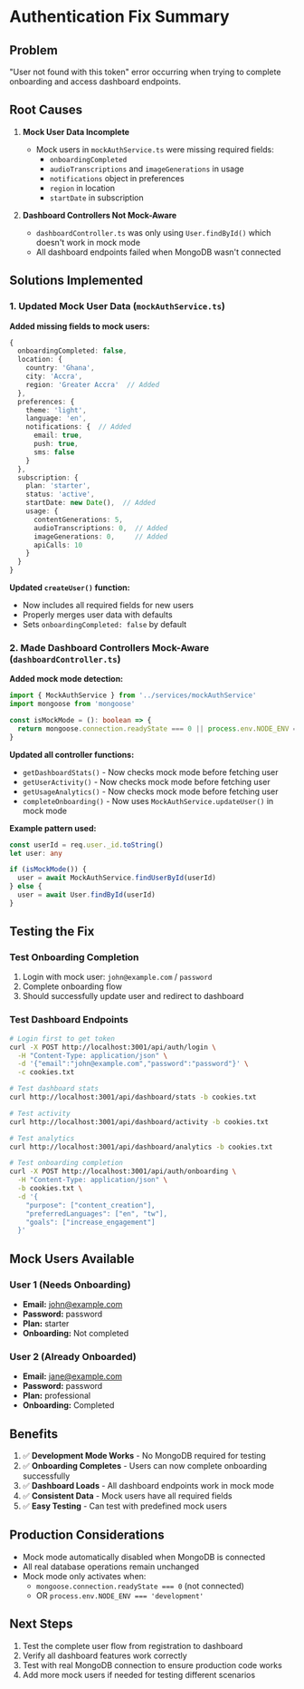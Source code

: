 # Authentication Fix Summary

## Problem
"User not found with this token" error occurring when trying to complete onboarding and access dashboard endpoints.

## Root Causes

1. **Mock User Data Incomplete**
   - Mock users in `mockAuthService.ts` were missing required fields:
     - `onboardingCompleted`
     - `audioTranscriptions` and `imageGenerations` in usage
     - `notifications` object in preferences
     - `region` in location
     - `startDate` in subscription

2. **Dashboard Controllers Not Mock-Aware**
   - `dashboardController.ts` was only using `User.findById()` which doesn't work in mock mode
   - All dashboard endpoints failed when MongoDB wasn't connected

## Solutions Implemented

### 1. Updated Mock User Data (`mockAuthService.ts`)

**Added missing fields to mock users:**
```typescript
{
  onboardingCompleted: false,
  location: {
    country: 'Ghana',
    city: 'Accra',
    region: 'Greater Accra'  // Added
  },
  preferences: {
    theme: 'light',
    language: 'en',
    notifications: {  // Added
      email: true,
      push: true,
      sms: false
    }
  },
  subscription: {
    plan: 'starter',
    status: 'active',
    startDate: new Date(),  // Added
    usage: {
      contentGenerations: 5,
      audioTranscriptions: 0,  // Added
      imageGenerations: 0,     // Added
      apiCalls: 10
    }
  }
}
```

**Updated `createUser()` function:**
- Now includes all required fields for new users
- Properly merges user data with defaults
- Sets `onboardingCompleted: false` by default

### 2. Made Dashboard Controllers Mock-Aware (`dashboardController.ts`)

**Added mock mode detection:**
```typescript
import { MockAuthService } from '../services/mockAuthService'
import mongoose from 'mongoose'

const isMockMode = (): boolean => {
  return mongoose.connection.readyState === 0 || process.env.NODE_ENV === 'development'
}
```

**Updated all controller functions:**
- `getDashboardStats()` - Now checks mock mode before fetching user
- `getUserActivity()` - Now checks mock mode before fetching user
- `getUsageAnalytics()` - Now checks mock mode before fetching user
- `completeOnboarding()` - Now uses `MockAuthService.updateUser()` in mock mode

**Example pattern used:**
```typescript
const userId = req.user._id.toString()
let user: any

if (isMockMode()) {
  user = await MockAuthService.findUserById(userId)
} else {
  user = await User.findById(userId)
}
```

## Testing the Fix

### Test Onboarding Completion
1. Login with mock user: `john@example.com` / `password`
2. Complete onboarding flow
3. Should successfully update user and redirect to dashboard

### Test Dashboard Endpoints
```bash
# Login first to get token
curl -X POST http://localhost:3001/api/auth/login \
  -H "Content-Type: application/json" \
  -d '{"email":"john@example.com","password":"password"}' \
  -c cookies.txt

# Test dashboard stats
curl http://localhost:3001/api/dashboard/stats -b cookies.txt

# Test activity
curl http://localhost:3001/api/dashboard/activity -b cookies.txt

# Test analytics
curl http://localhost:3001/api/dashboard/analytics -b cookies.txt

# Test onboarding completion
curl -X POST http://localhost:3001/api/auth/onboarding \
  -H "Content-Type: application/json" \
  -b cookies.txt \
  -d '{
    "purpose": ["content_creation"],
    "preferredLanguages": ["en", "tw"],
    "goals": ["increase_engagement"]
  }'
```

## Mock Users Available

### User 1 (Needs Onboarding)
- **Email:** john@example.com
- **Password:** password
- **Plan:** starter
- **Onboarding:** Not completed

### User 2 (Already Onboarded)
- **Email:** jane@example.com
- **Password:** password
- **Plan:** professional
- **Onboarding:** Completed

## Benefits

1. ✅ **Development Mode Works** - No MongoDB required for testing
2. ✅ **Onboarding Completes** - Users can now complete onboarding successfully
3. ✅ **Dashboard Loads** - All dashboard endpoints work in mock mode
4. ✅ **Consistent Data** - Mock users have all required fields
5. ✅ **Easy Testing** - Can test with predefined mock users

## Production Considerations

- Mock mode automatically disabled when MongoDB is connected
- All real database operations remain unchanged
- Mock mode only activates when:
  - `mongoose.connection.readyState === 0` (not connected)
  - OR `process.env.NODE_ENV === 'development'`

## Next Steps

1. Test the complete user flow from registration to dashboard
2. Verify all dashboard features work correctly
3. Test with real MongoDB connection to ensure production code works
4. Add more mock users if needed for testing different scenarios
